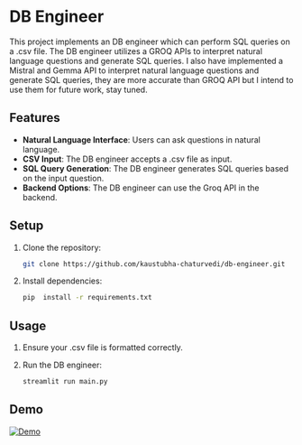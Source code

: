 # DB Engineer

This project implements an DB engineer which can perform SQL queries on a .csv file.
The DB engineer utilizes a GROQ APIs to interpret natural language questions and generate SQL queries.
I also have implemented a Mistral and Gemma API to interpret natural language questions and generate SQL queries, they are more accurate than GROQ API but I  intend to use them for future work, stay tuned.

## Features

- **Natural Language Interface**: Users can ask questions in natural language.
- **CSV Input**: The DB engineer accepts a .csv file as input.
- **SQL Query Generation**: The DB engineer generates SQL queries based on the input question.
- **Backend Options**: The DB engineer can use the Groq API in the backend.

## Setup

1. Clone the repository:

   ```sh
   git clone https://github.com/kaustubha-chaturvedi/db-engineer.git
   ```

2. Install dependencies:

    ```sh
   pip  install -r requirements.txt
   ```

## Usage

1. Ensure your .csv file is formatted correctly.
2. Run the DB engineer:

   ```sh
   streamlit run main.py
   ```

## Demo

[![Demo](demo.gif)](demo.gif)
